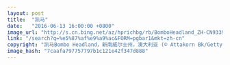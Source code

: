 ```yaml
---
layout: post
title:  "凯马"
date:   "2016-06-13 16:00:00 +0800"
image_url: "http://s.cn.bing.net/az/hprichbg/rb/BomboHeadland_ZH-CN9339065341_1920x1080.jpg"
link: "/search?q=%e5%87%af%e9%a9%ac&FORM=pgbar1&mkt=zh-cn"
copyright: "凯马Bombo Headland，新南威尔士州，澳大利亚 (© Attakorn Bk/Getty Images)"
image_hash: "7caafa797757797b1c121e42f347d888"
---
```

